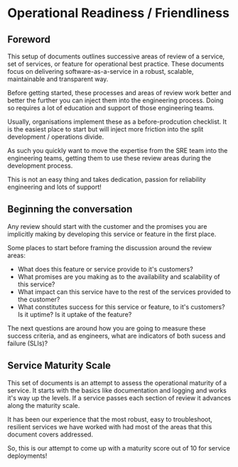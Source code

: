 # Operational Readiness / Friendliness

## Foreword

This setup of documents outlines successive areas of review of a service, set of services, or feature for operational
best practice. These documents focus on delivering software-as-a-service in a robust, scalable, maintainable and 
transparent way.

Before getting started, these processes and areas of review work better and better the further you can inject them into
the engineering process. Doing so requires a lot of education and support of those engineering teams.

Usually, organisations implement these as a before-prodcution checklist. It is the easiest place to start but will inject
more friction into the split development / operations divide.

As such you quickly want to move the expertise from the SRE team into the engineering teams, getting them to use these review
areas during the development process. 

This is not an easy thing and takes dedication, passion for reliability engineering and lots of support!

## Beginning the conversation

Any review should start with the customer and the promises you are implicitly making by developing this service or feature in
the first place.

Some places to start before framing the discussion around the review areas:

- What does this feature or service provide to it's customers? 
- What promises are you making as to the availability and scalability of this service?
- What impact can this service have to the rest of the services provided to the customer?
- What constitutes success for this service or feature, to it's customers? Is it uptime? Is it uptake of the feature?

The next questions are around how you are going to measure these success criteria, and as engineers, what are indicators
of both sucess and failure (SLIs)?

## Service Maturity Scale

This set of documents is an attempt to assess the operational maturity of a service. It starts with the basics like documentation
and logging and works it's way up the levels. If a service passes each section of review it advances along the maturity scale.

It has been our experience that the most robust, easy to troubleshoot, resilient services we have worked with had most of the areas
that this document covers addressed.

So, this is our attempt to come up with a maturity score out of 10 for service deployments!
